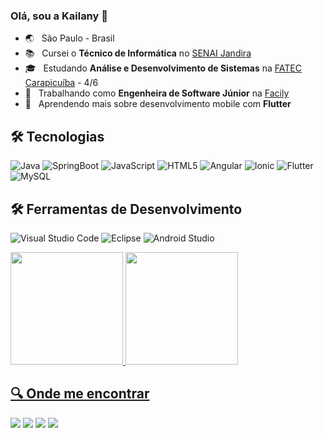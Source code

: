 ### Olá, sou a Kailany 👋

- :earth_asia:&nbsp; &nbsp;São Paulo - Brasil
- :books:&nbsp;&nbsp; Cursei o **Técnico de Informática** no <a href="https://jandira.sp.senai.br/">SENAI Jandira</a>
- 🎓 &nbsp; Estudando **Análise e Desenvolvimento de Sistemas** na <a href="http://www.fateccarapicuiba.edu.br/">FATEC Carapicuíba</a> - 4/6
- 💼 &nbsp; Trabalhando como **Engenheira de Software Júnior** na <a href="https://web.faci.ly/">Facily</a>
- 🌱 &nbsp; Aprendendo mais sobre desenvolvimento mobile com **Flutter**

<!--
**KailanySousa/KailanySousa** is a ✨ _special_ ✨ repository because its `README.md` (this file) appears on your GitHub profile.

Here are some ideas to get you started:

- 🔭 I’m currently working on ...
- 🌱 I’m currently learning ...
- 👯 I’m looking to collaborate on ...
- 🤔 I’m looking for help with ...
- 💬 Ask me about ...
- 📫 How to reach me: ...
- 😄 Pronouns: ...
- ⚡ Fun fact: ...
-->
## 🛠 Tecnologias

![Java](https://img.shields.io/badge/Java-ED8B00?style=for-the-badge&logo=java&logoColor=white)
![SpringBoot](https://img.shields.io/badge/Spring-6DB33F?style=for-the-badge&logo=spring&logoColor=white)
![JavaScript](https://img.shields.io/badge/JavaScript-F7DF1E?style=for-the-badge&logo=javascript&logoColor=black)
![HTML5](https://img.shields.io/badge/HTML5-E34F26?style=for-the-badge&logo=html5&logoColor=white)
![Angular](https://img.shields.io/badge/Angular-DD0031?style=for-the-badge&logo=angular&logoColor=white)
![Ionic](https://img.shields.io/badge/-Ionic-333333?style=for-the-badge&logo=ionic)
![Flutter](https://img.shields.io/badge/Flutter-02569B?style=for-the-badge&logo=flutter&logoColor=white)
![MySQL](https://img.shields.io/badge/MySQL-00000F?style=for-the-badge&logo=mysql&logoColor=white)

## 🛠 Ferramentas de Desenvolvimento

![Visual Studio Code](https://img.shields.io/badge/-Visual%20Studio%20Code-333333?style=flat&logo=visual-studio-code&logoColor=007ACC)
![Eclipse](https://img.shields.io/badge/-Eclipse-333333?style=flat&logo=eclipse-ide)
![Android Studio](https://img.shields.io/badge/-Android%20Studio-333333?style=flat&logo=android-studio)

<div>
  <a href="https://github.com/KailanySousa">
  <img height="180em" src="https://github-readme-stats.vercel.app/api?username=KailanySousa&show_icons=true&theme=gotham&include_all_commits=true&count_private=true"/>
  <img height="180em" src="https://github-readme-stats.vercel.app/api/top-langs/?username=KailanySousa&layout=compact&langs_count=7&theme=gotham"/>
</div>

## 🔍 Onde me encontrar

<p align="left">
  <a href="mailto:kailanysousag@gmail.co" alt="Gmail">
  <img src="https://img.shields.io/badge/-Gmail-FF0000?style=flat-square&labelColor=FF0000&logo=gmail&logoColor=white" /></a>

  <a href="https://www.linkedin.com/in/kailany-sousa-202696191/" alt="Linkedin">
  <img src="https://img.shields.io/badge/-Linkedin-0e76a8?style=flat-square&logo=Linkedin&logoColor=white" /></a>

  <a href="https://www.facebook.com/kailanysousa.g" alt="Facebook">
  <img src="https://img.shields.io/badge/-Facebook-3b5998?style=flat-square&labelColor=3b5998&logo=facebook&logoColor=white"/></a>

  <a href="https://www.instagram.com/k_ilany/?hl=pt-br" alt="Instagram">
  <img src="https://img.shields.io/badge/-Instagram-DF0174?style=flat-square&labelColor=DF0174&logo=instagram&logoColor=white"/></a>
</p>  
